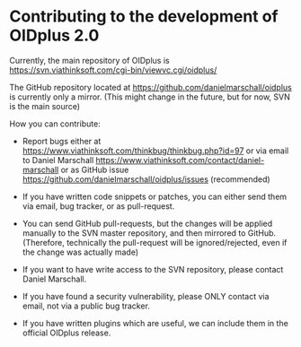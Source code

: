 # Contributing to the development of OIDplus 2.0

Currently, the main repository of OIDplus is
https://svn.viathinksoft.com/cgi-bin/viewvc.cgi/oidplus/

The GitHub repository located at https://github.com/danielmarschall/oidplus is currently only a mirror. (This might change in the future, but for now, SVN is the main source)

How you can contribute:

- Report bugs either at
  https://www.viathinksoft.com/thinkbug/thinkbug.php?id=97
  or via email to Daniel Marschall
  https://www.viathinksoft.com/contact/daniel-marschall
  or as GitHub issue
  https://github.com/danielmarschall/oidplus/issues (recommended)

- If you have written code snippets or patches,
  you can either send them via email, bug tracker,
  or as pull-request.

- You can send GitHub pull-requests,
  but the changes will be applied manually to the SVN master repository,
  and then mirrored to GitHub.
  (Therefore, technically the pull-request will be ignored/rejected,
  even if the change was actually made)

- If you want to have write access to the SVN repository,
  please contact Daniel Marschall.

- If you have found a security vulnerability,
  please ONLY contact via email, not via a public bug tracker.

- If you have written plugins which are useful,
  we can include them in the official OIDplus release.
